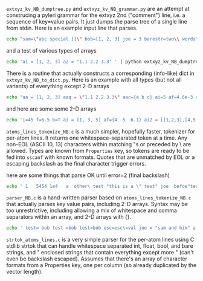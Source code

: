 `extxyz_kv_NB_dumptree.py` and `extxyz_kv_NB_grammar.py` are an attempt at construcing a pyleri grammar for the extxyz 2nd ("comment") line, i.e. a sequence of key=value pairs.  It just dumps the parse tree of a single line from stdin.  Here is an example input line that parses.

```bash
echo "sam=\"abc special []\" bob=[1, 2, 3] joe = 3 barestr=two\\ words" | python extxyz_kv_NB_dumptree.py
```

and a test of various types of arrays
```bash
echo 'a1 = [1, 2, 3] a2 = "1.1 2.2 3.3" ' | python extxyz_kv_NB_dumptree.py
```

There is a routine that actually constructs a corresponding (info-like) dict in `extxyz_kv_NB_to_dict.py`.  Here is an example with all types (but not all variants) of everything except 2-D arrays
```bash
echo "aa = [1, 2, 3] aaq = \"1.1 2.2 3.3\" aac={a b c} ai=5 af=4.6e-3 ab=T as=bob aqs=\"this is a test\"" | python extxyz_kv_NB_to_dict.py
```

and here are some some 2-D arrays
```bash
echo 'i=45 f=6.5 b=T ai = [1, 3, 5] af={4  5  6.1} ai2 = [[1,2,3],[4,5,6]] af2 = [[1,2,3], [4,5,6.1]]' | python extxyz_kv_NB_to_dict.py
```

`atoms_lines_tokenize_NB.c` is a much simpler, hopefully faster, tokenizer for per-atom lines.  It returns one whitespace-separated token at a time.  Any non-EOL (ASCII 10, 13) characters within matching "s or preceded by \ are allowed.  Types are known from `Properties` key, so tokens are ready to be fed into `sscanf` with known formats. Quotes that are unmatched by EOL or a escaping backslash as the final character trigger errors.

here are some things that parse OK until error=2 (final backslash)
```bash
echo ' 1   5454 1e4   a  other\ test "this is a \" test" joe  befoe"test"aft\"er \' | ./atoms_lines_tokenize_NB
```

`parser_NB.c` is a hand-written parser based on `atoms_lines_tokenize_NB.c` that actually parses key value pairs, including 2-D arrays.  Syntax may be too unrestrictive, including allowing a mix of whitespace and comma separators within an array, and 2-D arrays with {}.
```bash
echo ' test= bob test =bob test=bob esc=esc\=val joe = "sam and him" a = [ [ 1 2 3 ] [4 5 6 ]] b = [ [2 3 4.5] ]' | ./tokenizer_NB
```

`strtok_atoms_lines.c` is a very simple parser for the per-atom lines using C stdlib strtok that can handle whitespace separated int, float, bool, and bare strings, and " enclosed strings that contain everything except more " (can't even be backslash escaped).  Assumes that there's an array of character formats from a Properties key, one per column (so already duplicated by the vector length).
